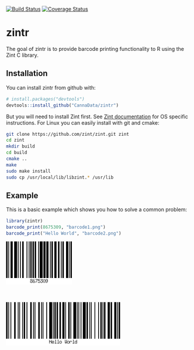 
<!-- README.md is generated from README.Rmd. Please edit that file -->
[![Build Status](https://travis-ci.org/CannaData/zintr.svg?branch=master)](https://travis-ci.org/CannaData/zintr) [![Coverage Status](https://img.shields.io/codecov/c/github/CannaData/zintr/master.svg)](https://codecov.io/github/CannaData/zintr?branch=master)

zintr
=====

The goal of zintr is to provide barcode printing functionality to R using the Zint C library.

Installation
------------

You can install zintr from github with:

``` r
# install.packages("devtools")
devtools::install_github("CannaData/zintr")
```

But you will need to install Zint first. See [Zint documentation](http://www.zint.org.uk/Manual.aspx?type=p&page=2) for OS specific instructions. For Linux you can easily install with git and cmake:

``` bash
git clone https://github.com/zint/zint.git zint
cd zint
mkdir build
cd build
cmake ..
make
sudo make install
sudo cp /usr/local/lib/libzint.* /usr/lib
```

Example
-------

This is a basic example which shows you how to solve a common problem:

``` r
library(zintr)
barcode_print(8675309, "barcode1.png")
barcode_print("Hello World", "barcode2.png")
```

![8675309](inst/examples/barcode1.png)

<br>

![Hello World](inst/examples/barcode2.png)
